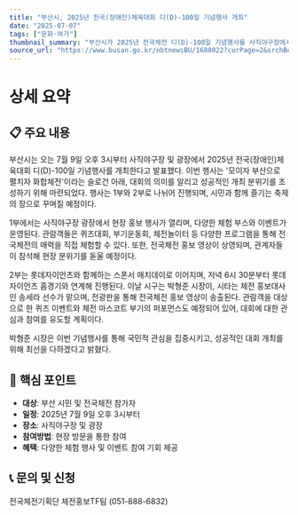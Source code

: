 ```yaml
---
title: "부산시, 2025년 전국(장애인)체육대회 디(D)-100일 기념행사 개최"
date: "2025-07-07"
tags: ["문화·여가"]
thumbnail_summary: "부산시가 2025년 전국체전 디(D)-100일 기념행사를 사직야구장에서 개최합니다."
source_url: "https://www.busan.go.kr/nbtnewsBU/1688022?curPage=2&srchBeginDt=&srchEndDt=&srchKey=&srchText="
---
```


# 상세 요약

## 📋 주요 내용
부산시는 오는 7월 9일 오후 3시부터 사직야구장 및 광장에서 2025년 전국(장애인)체육대회 디(D)-100일 기념행사를 개최한다고 발표했다. 이번 행사는 '모이자 부산으로 펼치자 화합체전'이라는 슬로건 아래, 대회의 의미를 알리고 성공적인 개최 분위기를 조성하기 위해 마련되었다. 행사는 1부와 2부로 나뉘어 진행되며, 시민과 함께 즐기는 축제의 장으로 꾸며질 예정이다.

1부에서는 사직야구장 광장에서 현장 홍보 행사가 열리며, 다양한 체험 부스와 이벤트가 운영된다. 관람객들은 퀴즈대회, 부기운동회, 체전놀이터 등 다양한 프로그램을 통해 전국체전의 매력을 직접 체험할 수 있다. 또한, 전국체전 홍보 영상이 상영되며, 관계자들이 참석해 현장 분위기를 돋울 예정이다.

2부는 롯데자이언츠와 함께하는 스폰서 매치데이로 이어지며, 저녁 6시 30분부터 롯데자이언츠 홈경기와 연계해 진행된다. 이날 시구는 박형준 시장이, 시타는 체전 홍보대사인 송세라 선수가 맡으며, 전광판을 통해 전국체전 홍보 영상이 송출된다. 관람객을 대상으로 한 퀴즈 이벤트와 체전 마스코트 부기의 퍼포먼스도 예정되어 있어, 대회에 대한 관심과 참여를 유도할 계획이다.

박형준 시장은 이번 기념행사를 통해 국민적 관심을 집중시키고, 성공적인 대회 개최를 위해 최선을 다하겠다고 밝혔다.

## 🎯 핵심 포인트
- **대상**: 부산 시민 및 전국체전 참가자
- **일정**: 2025년 7월 9일 오후 3시부터
- **장소**: 사직야구장 및 광장
- **참여방법**: 현장 방문을 통한 참여
- **혜택**: 다양한 체험 행사 및 이벤트 참여 기회 제공

## 📞 문의 및 신청
전국체전기획단 체전홍보TF팀 (051-888-6832)